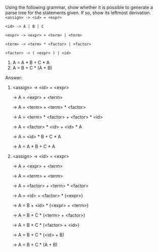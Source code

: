 Using the following grammar, show whether it is possible to generate a parse tree for the statements given. If so, show its leftmost derivation.
`<assign> -> <id> = <expr>`

`<id> -> A | B | C`

`<expr> -> <expr> + <term> | <term>`

`<term> -> <term> * <factor> | <factor>`

`<factor> -> ( <expr> ) | <id>`

1. A = A * B + C * A 
2. A = B + C * (A + B) 



Answer:

1. \<assign> -> \<id> = \<expr>

   -> A = \<expr> + \<term>

   -> A = \<term> + \<term> * \<factor>

   -> A = \<term> * \<factor> + \<factor> * \<id>

   -> A = \<factor> * \<id> + \<id> * A

   -> A = \<id> * B + C * A

   -> A = A * B + C * A 



2. \<assign> -> \<id> = \<expr>

   -> A = \<expr> + \<term>

   -> A = \<term> + \<term>

   -> A = \<factor> + \<term> * \<factor>

   -> A = \<id> + \<factor> * (\<expr>)

   -> A = B + \<id> * (\<expr> + \<term>)

   -> A = B + C * (\<term> + \<factor>)

   -> A = B + C * (\<factor> + \<id>)

   -> A = B + C * (\<id> + B)

   -> A = B + C * (A + B)